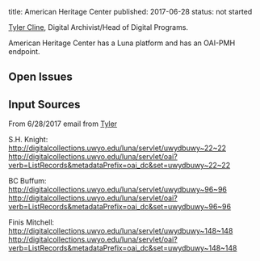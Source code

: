 title: American Heritage Center
published: 2017-06-28
status: not started

[Tyler Cline](/people/cline-tyler), Digital Archivist/Head of Digital
Programs.

American Heritage Center has a Luna platform and has an OAI-PMH 
endpoint.


## Open Issues 

## Input Sources

From 6/28/2017 email from [Tyler](/people/cline-tyler)

S.H. Knight: http://digitalcollections.uwyo.edu/luna/servlet/uwydbuwy~22~22
http://digitalcollections.uwyo.edu/luna/servlet/oai?verb=ListRecords&metadataPrefix=oai_dc&set=uwydbuwy~22~22

BC Buffum: http://digitalcollections.uwyo.edu/luna/servlet/uwydbuwy~96~96
http://digitalcollections.uwyo.edu/luna/servlet/oai?verb=ListRecords&metadataPrefix=oai_dc&set=uwydbuwy~96~96

Finis Mitchell: http://digitalcollections.uwyo.edu/luna/servlet/uwydbuwy~148~148
http://digitalcollections.uwyo.edu/luna/servlet/oai?verb=ListRecords&metadataPrefix=oai_dc&set=uwydbuwy~148~148

